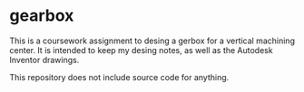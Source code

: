 # gearbox
This is a coursework assignment to desing a gerbox for a vertical
machining center. It is intended to keep my desing notes, as well
as the Autodesk Inventor drawings.

This repository does not include source code for anything.
